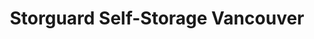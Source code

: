 ---
title: "Storguard Self-Storage Vancouver"
url: /vancouver/storguard-self-storage-vancouver/
shop: Mieten
---